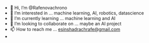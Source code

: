 - 👋 Hi, I’m @Rafenovachrono 
- 👀 I’m interested in ... machine learning, AI, robotics, datascience
- 🌱 I’m currently learning ... machine learning and AI
- 💞️ I’m looking to collaborate on ... maybe an AI project
- 📫 How to reach me ... esinshadrachrafe@gmail.com
-

<!---
Rafenovachrono/Rafenovachrono is a ✨ special ✨ repository because its `README.md` (this file) appears on your GitHub profile.
You can click the Preview link to take a look at your changes.
--->
